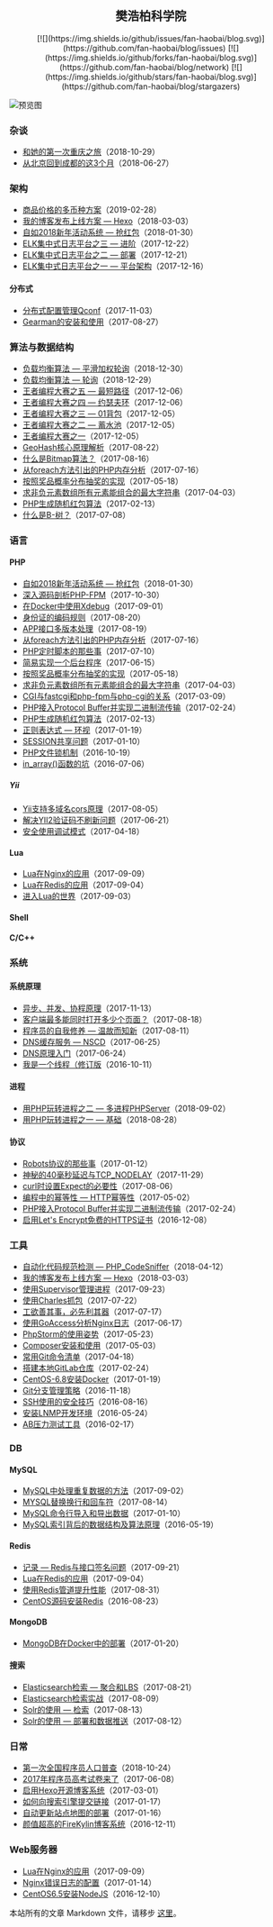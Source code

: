 <h2 align="center"><a herf="https://www.fanhaobai.com">樊浩柏科学院</a></h2>

<p align="center">
[![](https://img.shields.io/github/issues/fan-haobai/blog.svg)](https://github.com/fan-haobai/blog/issues)  [![](https://img.shields.io/github/forks/fan-haobai/blog.svg)](https://github.com/fan-haobai/blog/network) [![](https://img.shields.io/github/stars/fan-haobai/blog.svg)](https://github.com/fan-haobai/blog/stargazers)
</p>

![预览图](https://github.com/fan-haobai/blog/blob/master/view.png)

### 杂谈

* [和她的第一次重庆之旅](https://www.fanhaobai.com/2018/10/journey-chongqing.html)（2018-10-29）
* [从北京回到成都的这3个月](https://www.fanhaobai.com/2018/06/beijing-to-chengdu.html)（2018-06-27）

### 架构

* [商品价格的多币种方案](https://www.fanhaobai.com/2019/02/multi-currency-price.html)（2019-02-28）
* [我的博客发布上线方案 — Hexo](https://www.fanhaobai.com/2018/03/hexo-deploy.html)（2018-03-03）
* [自如2018新年活动系统 — 抢红包](https://www.fanhaobai.com/2018/01/2018-new-year-activity.html)（2018-01-30）
* [ELK集中式日志平台之三 — 进阶](https://www.fanhaobai.com/2017/12/elk-advanced.html)（2017-12-22）
* [ELK集中式日志平台之二 — 部署](https://www.fanhaobai.com/2017/12/elk-install.html)（2017-12-21）
* [ELK集中式日志平台之一 — 平台架构](https://www.fanhaobai.com/2017/12/elk.html)（2017-12-16）

#### 分布式

* [分布式配置管理Qconf](https://www.fanhaobai.com/2017/11/qconf.html)（2017-11-03）
* [Gearman的安装和使用](https://www.fanhaobai.com/2017/08/gearman.html)（2017-08-27）

### 算法与数据结构

* [负载均衡算法 — 平滑加权轮询](https://www.fanhaobai.com/2018/11/load-balance-smooth-weighted-round-robin.html)（2018-12-30）
* [负载均衡算法 — 轮询](https://www.fanhaobai.com/2018/11/load-balance-round-robin.html)（2018-12-29）
* [王者编程大赛之五 — 最短路径](https://www.fanhaobai.com/2017/12/2017-ziroom-king-5.html)（2017-12-06）
* [王者编程大赛之四 — 约瑟夫环](https://www.fanhaobai.com/2017/12/2017-ziroom-king-4.html)（2017-12-06）
* [王者编程大赛之三 — 01背包](https://www.fanhaobai.com/2017/12/2017-ziroom-king-3.html)（2017-12-05）
* [王者编程大赛之二 — 蓄水池](https://www.fanhaobai.com/2017/12/2017-ziroom-king-2.html)（2017-12-05）
* [王者编程大赛之一](https://www.fanhaobai.com/2017/12/2017-ziroom-king-1.html)（2017-12-05）
* [GeoHash核心原理解析](https://www.fanhaobai.com/2017/08/geohash.html)（2017-08-22）
* [什么是Bitmap算法？](https://www.fanhaobai.com/2017/08/bitmap.html)（2017-08-16）
* [从foreach方法引出的PHP内存分析](https://www.fanhaobai.com/2017/07/array-reference.html)（2017-07-16）
* [按照奖品概率分布抽奖的实现](https://www.fanhaobai.com/2017/05/draw-by-prob.html)（2017-05-18）
* [求非负元素数组所有元素能组合的最大字符串](https://www.fanhaobai.com/2017/04/array-form-max-string.html)（2017-04-03）
* [PHP生成随机红包算法](https://www.fanhaobai.com/2017/02/reward.html)（2017-02-13）
* [什么是B-树？](https://www.fanhaobai.com/2017/07/b-.html)（2017-07-08）

### 语言

#### PHP

* [自如2018新年活动系统 — 抢红包](https://www.fanhaobai.com/2018/01/2018-new-year-activity.html)（2018-01-30）
* [深入源码剖析PHP-FPM](https://www.fanhaobai.com/2017/10/internal-php-fpm.html)（2017-10-30）
* [在Docker中使用Xdebug](https://www.fanhaobai.com/2017/09/xdebug-in-docker.html)（2017-09-01）
* [身份证的编码规则](https://www.fanhaobai.com/2017/08/id-card.html)（2017-08-20）
* [APP接口多版本处理](https://www.fanhaobai.com/2017/08/api-version.html)（2017-08-19）
* [从foreach方法引出的PHP内存分析](https://www.fanhaobai.com/2017/07/array-reference.html)（2017-07-16）
* [PHP定时脚本的那些事](https://www.fanhaobai.com/2017/07/php-cli-setting.html)（2017-07-10）
* [简易实现一个后台程序](https://www.fanhaobai.com/2017/06/php-daemonize.html)（2017-06-15）
* [按照奖品概率分布抽奖的实现](https://www.fanhaobai.com/2017/05/draw-by-prob.html)（2017-05-18）
* [求非负元素数组所有元素能组合的最大字符串](https://www.fanhaobai.com/2017/04/array-form-max-string.html)（2017-04-03）
* [CGI与fastcgi和php-fpm与php-cgi的关系](https://www.fanhaobai.com/2017/03/php-fpm.html)（2017-03-09）
* [PHP接入Protocol Buffer并实现二进制流传输](https://www.fanhaobai.com/2017/02/protocol-buffer.html)（2017-02-24）
* [PHP生成随机红包算法](https://www.fanhaobai.com/2017/02/reward.html)（2017-02-13）
* [正则表达式 — 环视](https://www.fanhaobai.com/2017/01/regex-lookaround.html)（2017-01-19）
* [SESSION共享问题](https://www.fanhaobai.com/2017/01/session-share.html)（2017-01-10）
* [PHP文件锁机制](https://www.fanhaobai.com/2016/10/file-flock.html)（2016-10-19）
* [in_array()函数的坑](https://www.fanhaobai.com/2016/07/functions-in-array.html)（2016-07-06）

##### Yii

* [Yii支持多域名cors原理](https://www.fanhaobai.com/2017/08/yii-cors.html)（2017-08-05）
* [解决YII2验证码不刷新问题](https://www.fanhaobai.com/2017/06/yii-captcha.html)（2017-06-21）
* [安全使用调试模式](https://www.fanhaobai.com/2017/04/debug-config.html)（2017-04-18）

#### Lua

* [Lua在Nginx的应用](https://www.fanhaobai.com/2017/09/lua-in-nginx.html)（2017-09-09）
* [Lua在Redis的应用](https://www.fanhaobai.com/2017/09/lua-in-redis.html)（2017-09-04）
* [进入Lua的世界](https://www.fanhaobai.com/2017/09/lua.html)（2017-09-03）

#### Shell

#### C/C++

### 系统

#### 系统原理

* [异步、并发、协程原理](https://www.fanhaobai.com/2017/11/synchronised-asynchronized-coroutine.html)（2017-11-13）
* [客户端最多能同时打开多少个页面？](https://www.fanhaobai.com/2017/08/open-max-connect.html)（2017-08-18）
* [程序员的自我修养 — 温故而知新](https://www.fanhaobai.com/2017/08/coder-self-improvement.html)（2017-08-11）
* [DNS缓存服务 — NSCD](https://www.fanhaobai.com/2017/06/nscd-dns-cache.html)（2017-06-25）
* [DNS原理入门](https://www.fanhaobai.com/2017/06/dns.html)（2017-06-24）
* [我是一个线程（修订版](https://www.fanhaobai.com/2016/10/im-thread.html)（2016-10-11）

#### 进程

* [用PHP玩转进程之二 — 多进程PHPServer](https://www.fanhaobai.com/2018/09/process-php-multiprocess-server.html)（2018-09-02）
* [用PHP玩转进程之一 — 基础](https://www.fanhaobai.com/2018/08/process-php-basic-knowledge.html)（2018-08-28）

#### 协议

* [Robots协议的那些事](https://www.fanhaobai.com/2017/01/robots.html)（2017-01-12）
* [神秘的40毫秒延迟与TCP_NODELAY](https://www.fanhaobai.com/2017/11/40ms-delay-and-tcp-nodelay.html)（2017-11-29）
* [curl时设置Expect的必要性](https://www.fanhaobai.com/2017/08/curl-expect-continue.html)（2017-08-06）
* [编程中的幂等性 — HTTP幂等性](https://www.fanhaobai.com/2017/05/api-idempotence.html)（2017-05-02）
* [PHP接入Protocol Buffer并实现二进制流传输](https://www.fanhaobai.com/2017/02/protocol-buffer.html)（2017-02-24）
* [启用Let's Encrypt免费的HTTPS证书](https://www.fanhaobai.com/2016/12/lets-encrypt.html)（2016-12-08）

### 工具

* [自动化代码规范检测 — PHP_CodeSniffer](https://www.fanhaobai.com/2018/04/php-code-sniffer.html)（2018-04-12）
* [我的博客发布上线方案 — Hexo](https://www.fanhaobai.com/2018/03/hexo-deploy.html)（2018-03-03）
* [使用Supervisor管理进程](https://www.fanhaobai.com/2017/09/supervisor.html)（2017-09-23）
* [使用Charles抓包](https://www.fanhaobai.com/2017/07/charles.html)（2017-07-22）
* [工欲善其事，必先利其器](https://www.fanhaobai.com/2017/07/tools.html)（2017-07-17）
* [使用GoAccess分析Nginx日志](https://www.fanhaobai.com/2017/06/go-access.html)（2017-06-17）
* [PhpStorm的使用姿势](https://www.fanhaobai.com/2017/05/phpstorm-posture.html)（2017-05-23）
* [Composer安装和使用](https://www.fanhaobai.com/2017/05/composer.html)（2017-05-03）
* [常用Git命令清单](https://www.fanhaobai.com/2017/04/git-command.html)（2017-04-18）
* [搭建本地GitLab仓库](https://www.fanhaobai.com/2017/02/gitlab-install.html)（2017-02-24）
* [CentOS-6.8安装Docker](https://www.fanhaobai.com/2017/01/docker-install.html)（2017-01-19）
* [Git分支管理策略](https://www.fanhaobai.com/2016/11/git-flow.html)（2016-11-18）
* [SSH使用的安全技巧](https://www.fanhaobai.com/2016/08/ssh-safely-use.html)（2016-08-16）
* [安装LNMP开发环境](https://www.fanhaobai.com/2016/05/lnmp.html)（2016-05-24）
* [AB压力测试工具](https://www.fanhaobai.com/2016/02/ab.html)（2016-02-17）

### DB

#### MySQL

* [MySQL中处理重复数据的方法](https://www.fanhaobai.com/2017/09/mysql-repetition-deal.html)（2017-09-02）
* [MYSQL替换换行和回车符](https://www.fanhaobai.com/2017/08/mysql-replace-tn.html)（2017-08-14）
* [MySQL命令行导入和导出数据](https://www.fanhaobai.com/2017/01/mysql-io-table.html)（2017-01-10）
* [MySQL索引背后的数据结构及算法原理](https://www.fanhaobai.com/2016/05/mysql-index.html)（2016-05-19）

#### Redis

* [记录 — Redis与接口签名问题](https://www.fanhaobai.com/2017/09/record-question-1.html)（2017-09-21）
* [Lua在Redis的应用](https://www.fanhaobai.com/2017/09/lua-in-redis.html)（2017-09-04）
* [使用Redis管道提升性能](https://www.fanhaobai.com/2017/08/redis-pipelining.html)（2017-08-31）
* [CentOS源码安装Redis](https://www.fanhaobai.com/2016/08/redis-install.html)（2016-08-23）

#### MongoDB

* [MongoDB在Docker中的部署](https://www.fanhaobai.com/2017/01/mongo-docker-install.html)（2017-01-20）

#### 搜索

* [Elasticsearch检索 — 聚合和LBS](https://www.fanhaobai.com/2017/08/elasticsearch-advanced-search.html)（2017-08-21）
* [Elasticsearch检索实战](https://www.fanhaobai.com/2017/08/elasticsearch-search.html)（2017-08-09）
* [Solr的使用 — 检索](https://www.fanhaobai.com/2017/08/solr-search.html)（2017-08-13）
* [Solr的使用 — 部署和数据推送](https://www.fanhaobai.com/2017/08/solr-install-push.html)（2017-08-12）

### 日常

* [第一次全国程序员人口普查](https://www.fanhaobai.com/2018/10/1th-coder-census.html)（2018-10-24）
* [2017年程序员高考试卷来了](https://www.fanhaobai.com/2017/06/code-nemt.html)（2017-06-08）
* [启用Hexo开源博客系统](https://www.fanhaobai.com/2017/03/install-hexo.html)（2017-03-01）
* [如何向搜索引擎提交链接](https://www.fanhaobai.com/2017/01/push-links.html)（2017-01-17）
* [自动更新站点地图的部署](https://www.fanhaobai.com/2017/01/update-sitemap.html)（2017-01-16）
* [颜值超高的FireKylin博客系统](https://www.fanhaobai.com/2016/12/firekylin.html)（2016-12-11）

### Web服务器

* [Lua在Nginx的应用](https://www.fanhaobai.com/2017/09/lua-in-nginx.html)（2017-09-09）
* [Nginx错误日志的配置](https://www.fanhaobai.com/2017/01/nginx-error-log.html)（2017-01-14）
* [CentOS6.5安装NodeJS](https://www.fanhaobai.com/2016/12/nodejs-install.html)（2016-12-10）

本站所有的文章 Markdown 文件，请移步 [这里](https://github.com/fan-haobai/blog/tree/master/_posts)。
